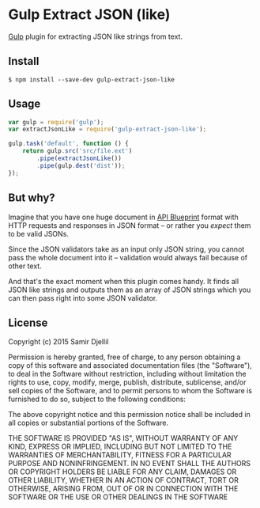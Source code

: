 # Gulp Extract JSON (like)

[Gulp](http://gulpjs.com) plugin for extracting JSON like strings from text.

## Install

```
$ npm install --save-dev gulp-extract-json-like
```

## Usage

```js
var gulp = require('gulp');
var extractJsonLike = require('gulp-extract-json-like');

gulp.task('default', function () {
	return gulp.src('src/file.ext')
		.pipe(extractJsonLike())
		.pipe(gulp.dest('dist'));
});
```

## But why?

Imagine that you have one huge document in [API Blueprint](https://apiblueprint.org) format with HTTP requests and responses in JSON format – or rather you _expect_ them to be valid JSONs.

Since the JSON validators take as an input only JSON string, you cannot pass the whole document into it – validation would always fail because of other text.

And that's the exact moment when this plugin comes handy. It finds all JSON like strings and outputs them as an array of JSON strings which you can then pass right into some JSON validator.

## License

Copyright (c) 2015 Samir Djellil

Permission is hereby granted, free of charge, to any person obtaining a copy of this software and associated documentation files (the "Software"), to deal in the Software without restriction, including without limitation the rights to use, copy, modify, merge, publish, distribute, sublicense, and/or sell copies of the Software, and to permit persons to whom the Software is furnished to do so, subject to the following conditions:

The above copyright notice and this permission notice shall be included in all copies or substantial portions of the Software.

THE SOFTWARE IS PROVIDED "AS IS", WITHOUT WARRANTY OF ANY KIND, EXPRESS OR IMPLIED, INCLUDING BUT NOT LIMITED TO THE WARRANTIES OF MERCHANTABILITY, FITNESS FOR A PARTICULAR PURPOSE AND NONINFRINGEMENT. IN NO EVENT SHALL THE AUTHORS OR COPYRIGHT HOLDERS BE LIABLE FOR ANY CLAIM, DAMAGES OR OTHER LIABILITY, WHETHER IN AN ACTION OF CONTRACT, TORT OR OTHERWISE, ARISING FROM, OUT OF OR IN CONNECTION WITH THE SOFTWARE OR THE USE OR OTHER DEALINGS IN THE SOFTWARE
